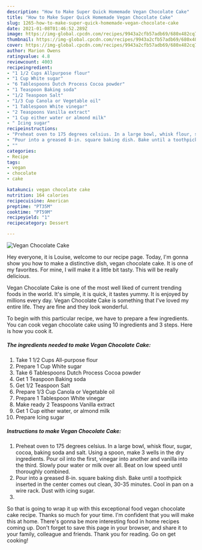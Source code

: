 ```yaml
---
description: "How to Make Super Quick Homemade Vegan Chocolate Cake"
title: "How to Make Super Quick Homemade Vegan Chocolate Cake"
slug: 1265-how-to-make-super-quick-homemade-vegan-chocolate-cake
date: 2021-01-08T01:46:52.289Z
image: https://img-global.cpcdn.com/recipes/9943a2cfb57adb69/680x482cq70/vegan-chocolate-cake-recipe-main-photo.jpg
thumbnail: https://img-global.cpcdn.com/recipes/9943a2cfb57adb69/680x482cq70/vegan-chocolate-cake-recipe-main-photo.jpg
cover: https://img-global.cpcdn.com/recipes/9943a2cfb57adb69/680x482cq70/vegan-chocolate-cake-recipe-main-photo.jpg
author: Marion Owens
ratingvalue: 4.8
reviewcount: 4003
recipeingredient:
- "1 1/2 Cups Allpurpose flour"
- "1 Cup White sugar"
- "6 Tablespoons Dutch Process Cocoa powder"
- "1 Teaspoon Baking soda"
- "1/2 Teaspoon Salt"
- "1/3 Cup Canola or Vegetable oil"
- "1 Tablespoon White vinegar"
- "2 Teaspoons Vanilla extract"
- "1 Cup either water or almond milk"
- " Icing sugar"
recipeinstructions:
- "Preheat oven to 175 degrees celsius. In a large bowl, whisk flour, sugar, cocoa, baking soda and salt. Using a spoon, make 3 wells in the dry ingredients. Pour oil into the first, vinegar into another and vanilla into the third. Slowly pour water or milk over all. Beat on low speed until thoroughly combined."
- "Pour into a greased 8-in. square baking dish. Bake until a toothpick inserted in the center comes out clean, 30-35 minutes. Cool in pan on a wire rack. Dust with icing sugar."
- ""
categories:
- Recipe
tags:
- vegan
- chocolate
- cake

katakunci: vegan chocolate cake 
nutrition: 164 calories
recipecuisine: American
preptime: "PT35M"
cooktime: "PT59M"
recipeyield: "1"
recipecategory: Dessert

---
```



![Vegan Chocolate Cake](https://img-global.cpcdn.com/recipes/9943a2cfb57adb69/680x482cq70/vegan-chocolate-cake-recipe-main-photo.jpg)

Hey everyone, it is Louise, welcome to our recipe page. Today, I'm gonna show you how to make a distinctive dish, vegan chocolate cake. It is one of my favorites. For mine, I will make it a little bit tasty. This will be really delicious.



Vegan Chocolate Cake is one of the most well liked of current trending foods in the world. It's simple, it is quick, it tastes yummy. It is enjoyed by millions every day. Vegan Chocolate Cake is something that I've loved my entire life. They are fine and they look wonderful.


To begin with this particular recipe, we have to prepare a few ingredients. You can cook vegan chocolate cake using 10 ingredients and 3 steps. Here is how you cook it.

<!--inarticleads1-->

##### The ingredients needed to make Vegan Chocolate Cake:

1. Take 1 1/2 Cups All-purpose flour
1. Prepare 1 Cup White sugar
1. Take 6 Tablespoons Dutch Process Cocoa powder
1. Get 1 Teaspoon Baking soda
1. Get 1/2 Teaspoon Salt
1. Prepare 1/3 Cup Canola or Vegetable oil
1. Prepare 1 Tablespoon White vinegar
1. Make ready 2 Teaspoons Vanilla extract
1. Get 1 Cup either water, or almond milk
1. Prepare  Icing sugar




<!--inarticleads2-->

##### Instructions to make Vegan Chocolate Cake:

1. Preheat oven to 175 degrees celsius. In a large bowl, whisk flour, sugar, cocoa, baking soda and salt. Using a spoon, make 3 wells in the dry ingredients. Pour oil into the first, vinegar into another and vanilla into the third. Slowly pour water or milk over all. Beat on low speed until thoroughly combined.
1. Pour into a greased 8-in. square baking dish. Bake until a toothpick inserted in the center comes out clean, 30-35 minutes. Cool in pan on a wire rack. Dust with icing sugar.
1. 




So that is going to wrap it up with this exceptional food vegan chocolate cake recipe. Thanks so much for your time. I'm confident that you will make this at home. There's gonna be more interesting food in home recipes coming up. Don't forget to save this page in your browser, and share it to your family, colleague and friends. Thank you for reading. Go on get cooking!
